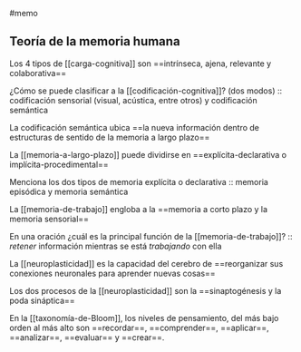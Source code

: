
#memo 

## Teoría de la memoria humana

Los 4 tipos de [[carga-cognitiva]] son ==intrínseca, ajena, relevante y colaborativa== <!--SR:!2024-03-27,1,130-->

¿Cómo se puede clasificar a la [[codificación-cognitiva]]? (dos modos) :: codificación sensorial (visual, acústica, entre otros) y codificación semántica <!--SR:!2024-04-06,12,190-->

La codificación semántica ubica ==la nueva información dentro de estructuras de sentido de la memoria a largo plazo== <!--SR:!2024-04-12,18,170-->

La [[memoria-a-largo-plazo]] puede dividirse en ==explícita-declarativa o implícita-procedimental== <!--SR:!2024-04-08,14,170-->

Menciona los dos tipos de memoria explícita o declarativa :: memoria episódica y memoria semántica <!--SR:!2024-05-25,61,208-->

La [[memoria-de-trabajo]] engloba a la ==memoria a corto plazo y la memoria sensorial== <!--SR:!2024-04-23,29,230-->

En una oración ¿cuál es la principal función de la [[memoria-de-trabajo]]? :: *retener* información mientras se está *trabajando* con ella <!--SR:!2024-04-04,10,210-->

La [[neuroplasticidad]] es la capacidad del cerebro de ==reorganizar sus conexiones neuronales para aprender nuevas cosas== <!--SR:!2024-04-08,14,210-->

Los dos procesos de la [[neuroplasticidad]] son la ==sinaptogénesis y la poda sináptica== <!--SR:!2024-04-17,23,230-->

En la [[taxonomía-de-Bloom]], los niveles de pensamiento, del más bajo orden al más alto son ==recordar==, ==comprender==, ==aplicar==, ==analizar==, ==evaluar== y ==crear==. <!--SR:!2024-06-07,74,288!2024-07-13,110,288!2024-04-29,35,268!2024-07-30,127,308!2024-04-21,27,248!2024-05-08,44,288-->